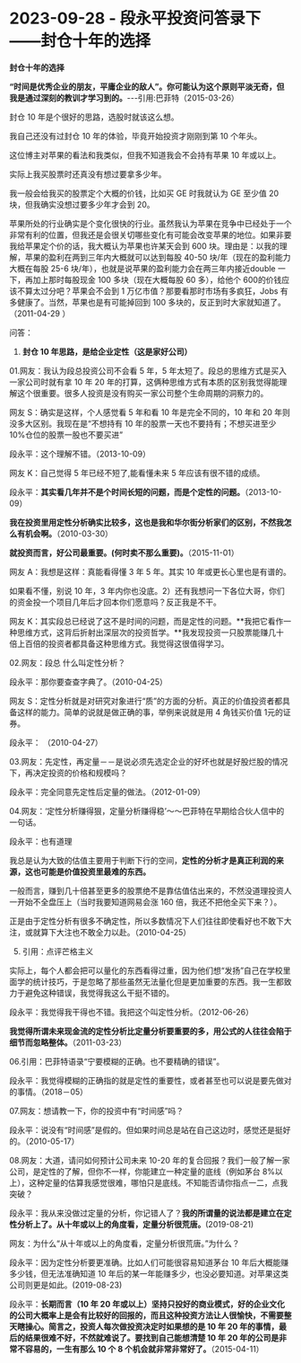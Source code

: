 # 2023-09-28 - 段永平投资问答录下——封仓十年的选择

**封仓十年的选择**

**“时间是优秀企业的朋友，平庸企业的敌人”。你可能认为这个原则平淡无奇，但我是通过深刻的教训才学习到的。**---引用:巴菲特（2015-03-26）

封仓 10 年是个很好的思路，选股时就该这么想。

我自己还没有过封仓 10 年的体验，毕竟开始投资才刚刚到第 10 个年头。

这位博主对苹果的看法和我类似，但我不知道我会不会持有苹果 10 年或以上。

实际上我买股票时还真没有想过要拿多少年。

我一般会给我买的股票定个大概的价钱，比如买 GE 时我就认为 GE 至少值 20 块，但我确实没想过要多少年才会到 20。

苹果所处的行业确实是个变化很快的行业。虽然我认为苹果在竞争中已经处于一个非常有利的位置，但我还是会很关切哪些变化有可能会改变苹果的地位。如果非要我给苹果定个价的话，我大概认为苹果也许某天会到 600 块。理由是：以我的理解，苹果的盈利在两到三年内大概就可以达到每股 40-50 块/年（现在的盈利能力大概在每股 25-6 块/年），也就是说苹果的盈利能力会在两三年内接近double 一下，再加上那时每股现金 100 多块（现在大概每股 60 多），给他个 600的价钱应该不算太过分吧？苹果会不会到 1 万亿市值？那要看那时市场有多疯狂，Jobs 有多健康了。当然，苹果也是有可能掉回到 100 多块的，反正到时大家就知道了。（2011-04-29 ）

问答：

1. **封仓 10 年思路，是给企业定性（这是家好公司）**

01.网友：我认为段总投资公司不会看 5 年，5 年太短了。段总的思维方式是买入一家公司时就有拿 10 年 20 年的打算，这俩种思维方式有本质的区别我觉得能理解这个很重要。很多人投资是没有购买一家公司整个生命周期的洞察力的。

网友 S：确实是这样，个人感觉看 5 年和看 10 年是完全不同的，10 年和 20 年则没多大区别。我现在是“不想持有 10 年的股票一天也不要持有；不想买进至少10%仓位的股票一股也不要买进”

段永平：这个理解不错。（2013-10-09）

网友 K：自己觉得 5 年已经不短了,能看懂未来 5 年应该有很不错的成绩。

段永平：**其实看几年并不是个时间长短的问题，而是个定性的问题。**（2013-10-09）

**我在投资里用定性分析确实比较多，这也是我和华尔街分析家们的区别，不然我怎么有机会啊。**（2010-03-30）

**就投资而言，好公司最重要。(何时卖不那么重要)。**（2015-11-01）

网友 A：我想是这样：真能看得懂 3 年 5 年。其实 10 年或更长心里也是有谱的。

如果看不懂，别说 10 年，3 年内你也没底。2）还有我想问一下各位大哥，你们的资金投一个项目几年后才回本你们愿意吗？反正我是不干。

网友 K：其实段总已经说了这不是时间的问题，而是定性的问题。**我把它看作一种思维方式，这背后折射出深层次的投资哲学。**我发现投资一只股票能赚几十倍上百倍的投资者都具备这种思维方式。我觉得这很值得学习。

02.网友：段总 什么叫定性分析？

段永平：那你要查查字典了。（2010-04-25）

网友 S：定性分析就是对研究对象进行“质”的方面的分析。真正的价值投资者都具备这样的能力。简单的说就是做正确的事，举例来说就是用 4 角钱买价值 1元的证券。

段永平： （2010-04-27）

03.网友：先定性，再定量－－是说必须先选定企业的好坏也就是好股烂股的情况下，再决定投资的价格和规模吗？

段永平：完全同意先定性后定量的做法。（2012-01-09）

04.网友：‘定性分析赚得狠，定量分析赚得稳’～～巴菲特在早期给合伙人信中的一句话。

段永平：也有道理

我总是认为大致的估值主要用于判断下行的空间，**定性的分析才是真正利润的来源，这也可能是价值投资里最难的东西。**

一般而言，赚到几十倍甚至更多的股票绝不是靠估值估出来的，不然没道理投资人一开始不全盘压上（当时我要知道网易会涨 160 倍，我还不把他全买下来？）。

正是由于定性分析有很多不确定性，所以多数情况下人们往往即使看好也不敢下大注，或就算下大注也不敢全力以赴。（2010-04-25）

05. 引用：点评芒格主义

实际上，每个人都会把可以量化的东西看得过重，因为他们想“发扬”自己在学校里面学的统计技巧，于是忽略了那些虽然无法量化但是更加重要的东西。我一生都致力于避免这种错误，我觉得我这么干挺不错的。

段永平：我觉得我干得也不错。我把这个叫定性分析。（2012-06-26）

**我觉得所谓未来现金流的定性分析比定量分析要重要的多，用公式的人往往会陷于细节而忽略整体。**（2011-03-23）

06.引用：巴菲特语录“宁要模糊的正确。也不要精确的错误”。

段永平：我觉得模糊的正确指的就是定性的重要性，或者甚至也可以说是要先做对的事情。（2018－05）

07.网友：想请教一下，你的投资中有“时间感”吗？

段永平：说没有“时间感”是假的。但如果时间总是站在自己这边时，感觉还是挺好的。（2010-05-17）

08.网友：大道，请问如何预计公司未来 10-20 年的复合回报？我们一般了解一家公司，是定性的了解，但你不一样，你能建立一种定量的底线（例如茅台 8%以上），这种定量的估算我感觉很难，哪怕只是底线。不知能否请你指点一二，点我突破？

段永平：我从来没做过定量的分析，你记错人了？**我的所谓量的说法都是建立在定性分析上了。从十年或以上的角度看，定量分析很荒唐。**(2019-08-21)

网友：为什么“从十年或以上的角度看，定量分析很荒唐。”为什么？

段永平：因为定性分析要更准确。比如人们可能很容易知道茅台 10 年后大概能赚多少钱，但无法准确知道 10 年后的某一年能赚多少，也没必要知道。对苹果这类公司则更是如此。(2019-08-23)

段永平：**长期而言（10 年 20 年或以上）坚持只投好的商业模式，好的企业文化的公司大概率上是会有比较好的回报的，而且这种投资方法让人很愉快，不需要整天瞎操心。简言之，投资人每次做投资决定时如果想的是 10 年 20 年的事情，最后的结果很难不好，不然就难说了。要找到自己能想清楚 10 年 20 年的公司是非常不容易的，一生有那么 10 个 8 个机会就非常非常好了。**（2015-04-11）